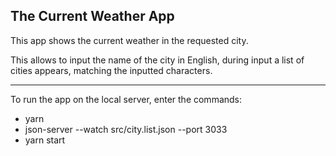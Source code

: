 ## The Current Weather App

This app shows the current weather in the requested city.

This allows to input the name of the city in English, during input a list of cities appears, matching the inputted characters.

---

To run the app on the local server, enter the commands:

- yarn
- json-server --watch src/city.list.json --port 3033
- yarn start
